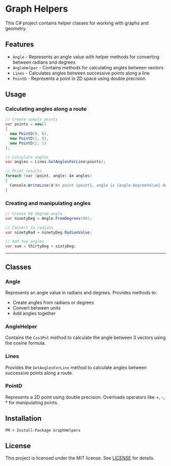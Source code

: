 # Graph Helpers

This C# project contains helper classes for working with graphs and geometry.

## Features

- `Angle` - Represents an angle value with helper methods for converting between radians and degrees  
- `AngleHelper` - Contains methods for calculating angles between vectors
- `Lines` - Calculates angles between successive points along a line
- `PointD` - Represents a point in 2D space using double precision

## Usage

### Calculating angles along a route

```csharp
// Create sample points
var points = new[] 
{
  new PointD(0, 0),
  new PointD(1, 0), 
  new PointD(2, 1)
};

// Calculate angles
var angles = Lines.GetAnglesForLine(points);

// Print results
foreach (var (point, angle) in angles)
{
  Console.WriteLine($"At point {point}, angle is {angle.DegreeValue} degrees");
}
```
### Creating and manipulating angles
```csharp
// Create 90 degree angle 
var ninetyDeg = Angle.FromDegrees(90);

// Convert to radians
var ninetyRad = ninetyDeg.RadianValue;

// Add two angles
var sum = thirtyDeg + sixtyDeg;
```
----
## Classes

### Angle

Represents an angle value in radians and degrees. Provides methods to:

- Create angles from radians or degrees
- Convert between units  
- Add angles together

### AngleHelper

Contains the `Cos3Pnt` method to calculate the angle between 3 vectors using the cosine formula.

### Lines  

Provides the `GetAnglesForLine` method to calculate angles between successive points along a route.

### PointD

Represents a 2D point using double precision. Overloads operators like +, -, * for manipulating points.

## Installation

`PM > Install-Package GraphHelpers`

## License

This project is licensed under the MIT license. See [LICENSE](https://github.com/git/git-scm.com/blob/main/MIT-LICENSE.txt) for details.
